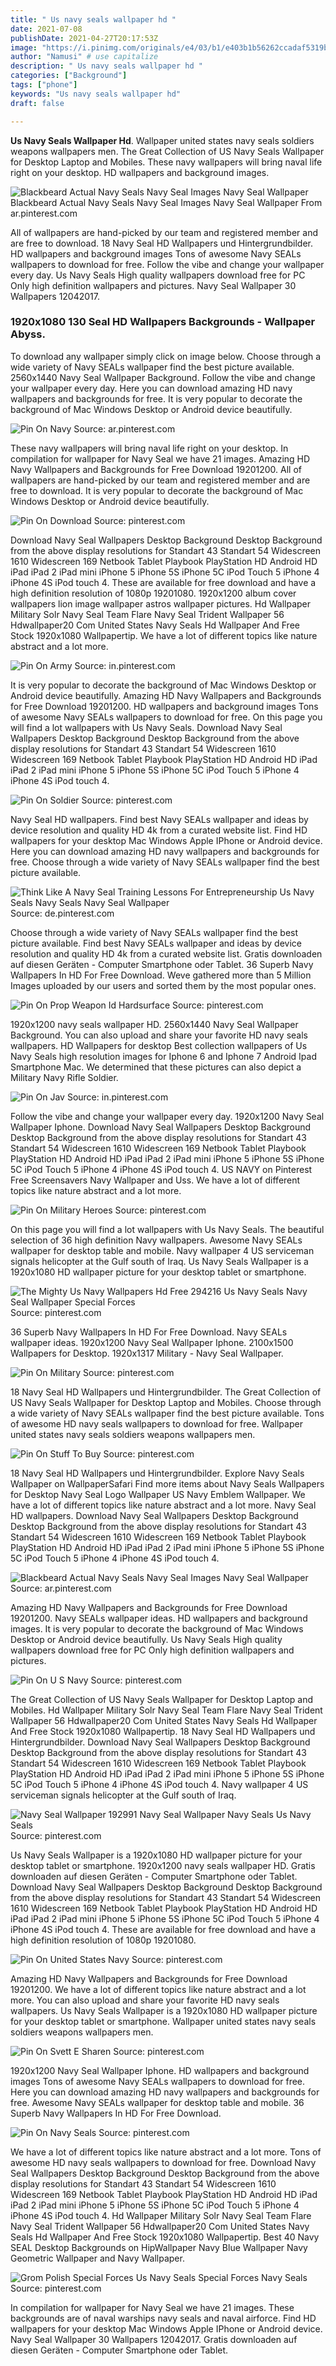 ```yaml
---
title: " Us navy seals wallpaper hd "
date: 2021-07-08
publishDate: 2021-04-27T20:17:53Z
image: "https://i.pinimg.com/originals/e4/03/b1/e403b1b56262ccadaf5319b18e7c6dfb.jpg"
author: "Namusi" # use capitalize
description: " Us navy seals wallpaper hd "
categories: ["Background"]
tags: ["phone"]
keywords: "Us navy seals wallpaper hd"
draft: false

---
```



**Us Navy Seals Wallpaper Hd**. Wallpaper united states navy seals soldiers weapons wallpapers men. The Great Collection of US Navy Seals Wallpaper for Desktop Laptop and Mobiles. These navy wallpapers will bring naval life right on your desktop. HD wallpapers and background images.

![Blackbeard Actual Navy Seals Navy Seal Images Navy Seal Wallpaper](https://i.pinimg.com/originals/6d/00/76/6d0076f5ba0dc838f4703664104c9500.jpg "Blackbeard Actual Navy Seals Navy Seal Images Navy Seal Wallpaper")
Blackbeard Actual Navy Seals Navy Seal Images Navy Seal Wallpaper From ar.pinterest.com


All of wallpapers are hand-picked by our team and registered member and are free to download. 18 Navy Seal HD Wallpapers und Hintergrundbilder. HD wallpapers and background images Tons of awesome Navy SEALs wallpapers to download for free. Follow the vibe and change your wallpaper every day. Us Navy Seals High quality wallpapers download free for PC Only high definition wallpapers and pictures. Navy Seal Wallpaper 30 Wallpapers 12042017.

### 1920x1080 130 Seal HD Wallpapers Backgrounds - Wallpaper Abyss.

To download any wallpaper simply click on image below. Choose through a wide variety of Navy SEALs wallpaper find the best picture available. 2560x1440 Navy Seal Wallpaper Background. Follow the vibe and change your wallpaper every day. Here you can download amazing HD navy wallpapers and backgrounds for free. It is very popular to decorate the background of Mac Windows Desktop or Android device beautifully.


![Pin On Navy](https://i.pinimg.com/originals/2f/cb/c6/2fcbc6fe97eafd0ca49b26cb3f8d0aee.jpg "Pin On Navy")
Source: ar.pinterest.com

These navy wallpapers will bring naval life right on your desktop. In compilation for wallpaper for Navy Seal we have 21 images. Amazing HD Navy Wallpapers and Backgrounds for Free Download 19201200. All of wallpapers are hand-picked by our team and registered member and are free to download. It is very popular to decorate the background of Mac Windows Desktop or Android device beautifully.

![Pin On Download](https://i.pinimg.com/564x/35/c6/76/35c676d1fb5599542b9aeaabc30ef694.jpg "Pin On Download")
Source: pinterest.com

Download Navy Seal Wallpapers Desktop Background Desktop Background from the above display resolutions for Standart 43 Standart 54 Widescreen 1610 Widescreen 169 Netbook Tablet Playbook PlayStation HD Android HD iPad iPad 2 iPad mini iPhone 5 iPhone 5S iPhone 5C iPod Touch 5 iPhone 4 iPhone 4S iPod touch 4. These are available for free download and have a high definition resolution of 1080p 19201080. 1920x1200 album cover wallpapers lion image wallpaper astros wallpaper pictures. Hd Wallpaper Military Solr Navy Seal Team Flare Navy Seal Trident Wallpaper 56 Hdwallpaper20 Com United States Navy Seals Hd Wallpaper And Free Stock 1920x1080 Wallpapertip. We have a lot of different topics like nature abstract and a lot more.

![Pin On Army](https://i.pinimg.com/originals/d9/8a/39/d98a399024775eb783af70279d2748c0.jpg "Pin On Army")
Source: in.pinterest.com

It is very popular to decorate the background of Mac Windows Desktop or Android device beautifully. Amazing HD Navy Wallpapers and Backgrounds for Free Download 19201200. HD wallpapers and background images Tons of awesome Navy SEALs wallpapers to download for free. On this page you will find a lot wallpapers with Us Navy Seals. Download Navy Seal Wallpapers Desktop Background Desktop Background from the above display resolutions for Standart 43 Standart 54 Widescreen 1610 Widescreen 169 Netbook Tablet Playbook PlayStation HD Android HD iPad iPad 2 iPad mini iPhone 5 iPhone 5S iPhone 5C iPod Touch 5 iPhone 4 iPhone 4S iPod touch 4.

![Pin On Soldier](https://i.pinimg.com/originals/21/69/3b/21693bcaf639fde778ffe7e8ec947a54.jpg "Pin On Soldier")
Source: pinterest.com

Navy Seal HD wallpapers. Find best Navy SEALs wallpaper and ideas by device resolution and quality HD 4k from a curated website list. Find HD wallpapers for your desktop Mac Windows Apple IPhone or Android device. Here you can download amazing HD navy wallpapers and backgrounds for free. Choose through a wide variety of Navy SEALs wallpaper find the best picture available.

![Think Like A Navy Seal Training Lessons For Entrepreneurship Us Navy Seals Navy Seals Navy Seal Wallpaper](https://i.pinimg.com/originals/61/bf/59/61bf59f253baacac0807e4b29c09f151.jpg "Think Like A Navy Seal Training Lessons For Entrepreneurship Us Navy Seals Navy Seals Navy Seal Wallpaper")
Source: de.pinterest.com

Choose through a wide variety of Navy SEALs wallpaper find the best picture available. Find best Navy SEALs wallpaper and ideas by device resolution and quality HD 4k from a curated website list. Gratis downloaden auf diesen Geräten - Computer Smartphone oder Tablet. 36 Superb Navy Wallpapers In HD For Free Download. Weve gathered more than 5 Million Images uploaded by our users and sorted them by the most popular ones.

![Pin On Prop Weapon Id Hardsurface](https://i.pinimg.com/originals/db/c2/df/dbc2df8996cdd8396b0d965c81920122.jpg "Pin On Prop Weapon Id Hardsurface")
Source: pinterest.com

1920x1200 navy seals wallpaper HD. 2560x1440 Navy Seal Wallpaper Background. You can also upload and share your favorite HD navy seals wallpapers. HD Wallpapers for desktop Best collection wallpapers of Us Navy Seals high resolution images for Iphone 6 and Iphone 7 Android Ipad Smartphone Mac. We determined that these pictures can also depict a Military Navy Rifle Soldier.

![Pin On Jav](https://i.pinimg.com/564x/ec/f0/67/ecf067cb0f14ed8c80893c3df0ff8a90.jpg "Pin On Jav")
Source: in.pinterest.com

Follow the vibe and change your wallpaper every day. 1920x1200 Navy Seal Wallpaper Iphone. Download Navy Seal Wallpapers Desktop Background Desktop Background from the above display resolutions for Standart 43 Standart 54 Widescreen 1610 Widescreen 169 Netbook Tablet Playbook PlayStation HD Android HD iPad iPad 2 iPad mini iPhone 5 iPhone 5S iPhone 5C iPod Touch 5 iPhone 4 iPhone 4S iPod touch 4. US NAVY on Pinterest Free Screensavers Navy Wallpaper and Uss. We have a lot of different topics like nature abstract and a lot more.

![Pin On Military Heroes](https://i.pinimg.com/564x/c5/65/30/c56530453c7eab583ad57bc21a32d09f.jpg "Pin On Military Heroes")
Source: pinterest.com

On this page you will find a lot wallpapers with Us Navy Seals. The beautiful selection of 36 high definition Navy wallpapers. Awesome Navy SEALs wallpaper for desktop table and mobile. Navy wallpaper 4 US serviceman signals helicopter at the Gulf south of Iraq. Us Navy Seals Wallpaper is a 1920x1080 HD wallpaper picture for your desktop tablet or smartphone.

![The Mighty Us Navy Wallpapers Hd Free 294216 Us Navy Seals Navy Seal Wallpaper Special Forces](https://i.pinimg.com/originals/06/41/eb/0641eb3a4afcdaca1788e2fa50feb699.jpg "The Mighty Us Navy Wallpapers Hd Free 294216 Us Navy Seals Navy Seal Wallpaper Special Forces")
Source: pinterest.com

36 Superb Navy Wallpapers In HD For Free Download. Navy SEALs wallpaper ideas. 1920x1200 Navy Seal Wallpaper Iphone. 2100x1500 Wallpapers for Desktop. 1920x1317 Military - Navy Seal Wallpaper.

![Pin On Military](https://i.pinimg.com/originals/15/77/dd/1577ddd680c046de210b6ea562676a84.jpg "Pin On Military")
Source: pinterest.com

18 Navy Seal HD Wallpapers und Hintergrundbilder. The Great Collection of US Navy Seals Wallpaper for Desktop Laptop and Mobiles. Choose through a wide variety of Navy SEALs wallpaper find the best picture available. Tons of awesome HD navy seals wallpapers to download for free. Wallpaper united states navy seals soldiers weapons wallpapers men.

![Pin On Stuff To Buy](https://i.pinimg.com/originals/79/27/40/7927402fdb33c7a04a6b65e8c1f1de25.png "Pin On Stuff To Buy")
Source: pinterest.com

18 Navy Seal HD Wallpapers und Hintergrundbilder. Explore Navy Seals Wallpaper on WallpaperSafari Find more items about Navy Seals Wallpapers for Desktop Navy Seal Logo Wallpaper US Navy Emblem Wallpaper. We have a lot of different topics like nature abstract and a lot more. Navy Seal HD wallpapers. Download Navy Seal Wallpapers Desktop Background Desktop Background from the above display resolutions for Standart 43 Standart 54 Widescreen 1610 Widescreen 169 Netbook Tablet Playbook PlayStation HD Android HD iPad iPad 2 iPad mini iPhone 5 iPhone 5S iPhone 5C iPod Touch 5 iPhone 4 iPhone 4S iPod touch 4.

![Blackbeard Actual Navy Seals Navy Seal Images Navy Seal Wallpaper](https://i.pinimg.com/originals/6d/00/76/6d0076f5ba0dc838f4703664104c9500.jpg "Blackbeard Actual Navy Seals Navy Seal Images Navy Seal Wallpaper")
Source: ar.pinterest.com

Amazing HD Navy Wallpapers and Backgrounds for Free Download 19201200. Navy SEALs wallpaper ideas. HD wallpapers and background images. It is very popular to decorate the background of Mac Windows Desktop or Android device beautifully. Us Navy Seals High quality wallpapers download free for PC Only high definition wallpapers and pictures.

![Pin On U S Navy](https://i.pinimg.com/originals/eb/19/96/eb19969aec3b32452abda429721d54e1.jpg "Pin On U S Navy")
Source: pinterest.com

The Great Collection of US Navy Seals Wallpaper for Desktop Laptop and Mobiles. Hd Wallpaper Military Solr Navy Seal Team Flare Navy Seal Trident Wallpaper 56 Hdwallpaper20 Com United States Navy Seals Hd Wallpaper And Free Stock 1920x1080 Wallpapertip. 18 Navy Seal HD Wallpapers und Hintergrundbilder. Download Navy Seal Wallpapers Desktop Background Desktop Background from the above display resolutions for Standart 43 Standart 54 Widescreen 1610 Widescreen 169 Netbook Tablet Playbook PlayStation HD Android HD iPad iPad 2 iPad mini iPhone 5 iPhone 5S iPhone 5C iPod Touch 5 iPhone 4 iPhone 4S iPod touch 4. Navy wallpaper 4 US serviceman signals helicopter at the Gulf south of Iraq.

![Navy Seal Wallpaper 192991 Navy Seal Wallpaper Navy Seals Us Navy Seals](https://i.pinimg.com/originals/22/d8/86/22d8863947a656219c9a8954472e0c72.jpg "Navy Seal Wallpaper 192991 Navy Seal Wallpaper Navy Seals Us Navy Seals")
Source: pinterest.com

Us Navy Seals Wallpaper is a 1920x1080 HD wallpaper picture for your desktop tablet or smartphone. 1920x1200 navy seals wallpaper HD. Gratis downloaden auf diesen Geräten - Computer Smartphone oder Tablet. Download Navy Seal Wallpapers Desktop Background Desktop Background from the above display resolutions for Standart 43 Standart 54 Widescreen 1610 Widescreen 169 Netbook Tablet Playbook PlayStation HD Android HD iPad iPad 2 iPad mini iPhone 5 iPhone 5S iPhone 5C iPod Touch 5 iPhone 4 iPhone 4S iPod touch 4. These are available for free download and have a high definition resolution of 1080p 19201080.

![Pin On United States Navy](https://i.pinimg.com/originals/c9/16/76/c91676a3dca8a876e5360b4620a93e0b.jpg "Pin On United States Navy")
Source: pinterest.com

Amazing HD Navy Wallpapers and Backgrounds for Free Download 19201200. We have a lot of different topics like nature abstract and a lot more. You can also upload and share your favorite HD navy seals wallpapers. Us Navy Seals Wallpaper is a 1920x1080 HD wallpaper picture for your desktop tablet or smartphone. Wallpaper united states navy seals soldiers weapons wallpapers men.

![Pin On Svett E Sharen](https://i.pinimg.com/736x/f5/1c/74/f51c746aeef3062f2aea2fb91ba41b24.jpg "Pin On Svett E Sharen")
Source: pinterest.com

1920x1200 Navy Seal Wallpaper Iphone. HD wallpapers and background images Tons of awesome Navy SEALs wallpapers to download for free. Here you can download amazing HD navy wallpapers and backgrounds for free. Awesome Navy SEALs wallpaper for desktop table and mobile. 36 Superb Navy Wallpapers In HD For Free Download.

![Pin On Navy Seals](https://i.pinimg.com/originals/d9/b6/59/d9b6599cec0001c7c98416d34b9bb900.jpg "Pin On Navy Seals")
Source: pinterest.com

We have a lot of different topics like nature abstract and a lot more. Tons of awesome HD navy seals wallpapers to download for free. Download Navy Seal Wallpapers Desktop Background Desktop Background from the above display resolutions for Standart 43 Standart 54 Widescreen 1610 Widescreen 169 Netbook Tablet Playbook PlayStation HD Android HD iPad iPad 2 iPad mini iPhone 5 iPhone 5S iPhone 5C iPod Touch 5 iPhone 4 iPhone 4S iPod touch 4. Hd Wallpaper Military Solr Navy Seal Team Flare Navy Seal Trident Wallpaper 56 Hdwallpaper20 Com United States Navy Seals Hd Wallpaper And Free Stock 1920x1080 Wallpapertip. Best 40 Navy SEAL Desktop Backgrounds on HipWallpaper Navy Blue Wallpaper Navy Geometric Wallpaper and Navy Wallpaper.

![Grom Polish Special Forces Us Navy Seals Special Forces Navy Seals](https://i.pinimg.com/originals/e4/03/b1/e403b1b56262ccadaf5319b18e7c6dfb.jpg "Grom Polish Special Forces Us Navy Seals Special Forces Navy Seals")
Source: pinterest.com

In compilation for wallpaper for Navy Seal we have 21 images. These backgrounds are of naval warships navy seals and naval airforce. Find HD wallpapers for your desktop Mac Windows Apple IPhone or Android device. Navy Seal Wallpaper 30 Wallpapers 12042017. Gratis downloaden auf diesen Geräten - Computer Smartphone oder Tablet.

